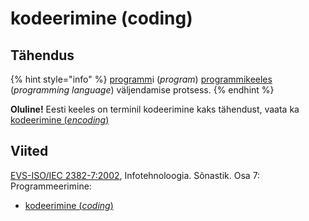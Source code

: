 # kodeerimine \(coding\)

## Tähendus

{% hint style="info" %}
[programm](programm-program.md)i \(_program_\) [programmikeeles](programmeerimiskeel-programming-language.md) \(_programming language_\) väljendamise protsess.
{% endhint %}

**Oluline!** Eesti keeles on terminil kodeerimine kaks tähendust, vaata ka  [kodeerimine \(_encoding_\)](kodeerimine-encoding.md)

## Viited

[EVS-ISO/IEC 2382-7:2002](https://www.evs.ee/et/evs-iso-iec-2382-7-2002), Infotehnoloogia. Sõnastik. Osa 7: Programmeerimine:

* [kodeerimine \(_coding_\)](http://www.eki.ee/dict/its/index.cgi?Q=D0C51BD6-6C03-1014-88DC-FC5F0DBED45A&F=GUID&C01=1&C02=0&C10=1)

